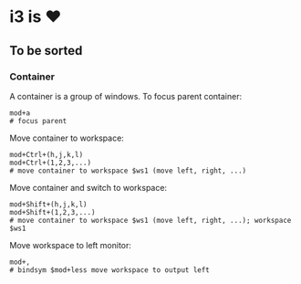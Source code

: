 # i3 is ♥

## To be sorted

### Container
A container is a group of windows.
To focus parent container:
```
mod+a
# focus parent
```
Move container to workspace:
```
mod+Ctrl+(h,j,k,l)
mod+Ctrl+(1,2,3,...)
# move container to workspace $ws1 (move left, right, ...)
```
Move container and switch to workspace:
```
mod+Shift+(h,j,k,l)
mod+Shift+(1,2,3,...)
# move container to workspace $ws1 (move left, right, ...); workspace $ws1
```
Move workspace to left monitor:
```
mod+,
# bindsym $mod+less move workspace to output left
```
